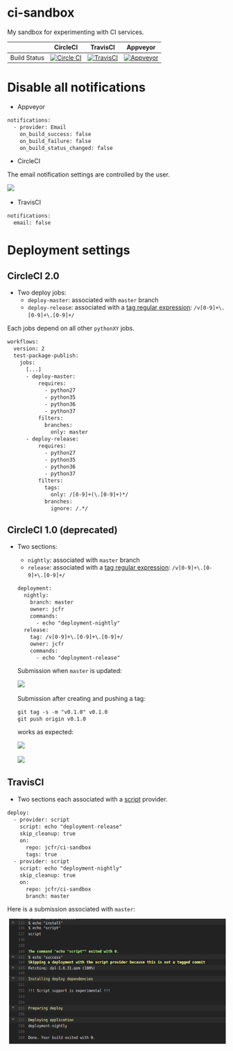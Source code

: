 # ci-sandbox
My sandbox for experimenting with CI services.

|              | CircleCI                                                                                                       | TravisCI                                                                                                      | Appveyor                                                                                                                              |
|--------------|----------------------------------------------------------------------------------------------------------------|---------------------------------------------------------------------------------------------------------------|---------------------------------------------------------------------------------------------------------------------------------------|
| Build Status | [![Circle CI](https://circleci.com/gh/jcfr/ci-sandbox.svg?style=svg)](https://circleci.com/gh/jcfr/ci-sandbox) | [![TravisCI](https://travis-ci.org/jcfr/ci-sandbox.svg?branch=master)](https://travis-ci.org/jcfr/ci-sandbox) | [![Appveyor](https://ci.appveyor.com/api/projects/status/81c2532cyie43bhu?svg=true)](https://ci.appveyor.com/project/jcfr/ci-sandbox) |


# Disable all notifications

* Appveyor

```
notifications:
  - provider: Email
    on_build_success: false
    on_build_failure: false
    on_build_status_changed: false
```

* CircleCI

The email notification settings are controlled by the user.

![](https://raw.githubusercontent.com/jcfr/ci-sandbox/master/images/circleci-perproject-email-notification-settings.png)


* TravisCI

```
notifications:
  email: false
```

# Deployment settings

## CircleCI 2.0

* Two deploy jobs:
  * ``deploy-master``: associated with ``master`` branch
  * ``deploy-release``: associated with a [tag regular expression](https://circleci.com/docs/configuration/#tags): ``/v[0-9]+\.[0-9]+\.[0-9]+/``

Each jobs depend on all other `pythonXY` jobs.

```
workflows:
  version: 2
  test-package-publish:
    jobs:
      [...]
      - deploy-master:
          requires:
            - python27
            - python35
            - python36
            - python37
          filters:
            branches:
              only: master
      - deploy-release:
          requires:
            - python27
            - python35
            - python36
            - python37
          filters:
            tags:
              only: /[0-9]+(\.[0-9]+)*/
            branches:
              ignore: /.*/
```

## CircleCI 1.0 (deprecated)

* Two sections:
  * ``nightly``: associated with ``master`` branch
  * ``release``: associated with a [tag regular expression](https://circleci.com/docs/configuration/#tags): ``/v[0-9]+\.[0-9]+\.[0-9]+/``

  ```
  deployment:
    nightly:
      branch: master
      owner: jcfr
      commands:
        - echo "deployment-nightly"
    release:
      tag: /v[0-9]+\.[0-9]+\.[0-9]+/
      owner: jcfr
      commands:
        - echo "deployment-release"
  ```

  Submission when ``master`` is updated:

  ![](https://raw.githubusercontent.com/jcfr/ci-sandbox/master/images/circleci-deployment-release-nightly-master-updated.png)

  Submission after creating and pushing a tag:

  ```
  git tag -s -m "v0.1.0" v0.1.0
  git push origin v0.1.0
  ```

  works as expected:

  ![](https://raw.githubusercontent.com/jcfr/ci-sandbox/master/images/circleci-deployment-release-nightly-signed-tag-pushed_1.png)

  ![](https://raw.githubusercontent.com/jcfr/ci-sandbox/master/images/circleci-deployment-release-nightly-signed-tag-pushed_2.png)

## TravisCI

* Two sections each associated with a [script](https://docs.travis-ci.com/user/deployment/script/) provider.

```
deploy:
  - provider: script
    script: echo "deployment-release"
    skip_cleanup: true
    on:
      repo: jcfr/ci-sandbox
      tags: true
  - provider: script
    script: echo "deployment-nightly"
    skip_cleanup: true
    on:
      repo: jcfr/ci-sandbox
      branch: master
```

Here is a submission associated with ``master``:

![](https://raw.githubusercontent.com/jcfr/ci-sandbox/master/images/travis-deploy-nightly.png)
